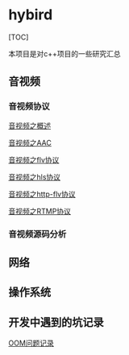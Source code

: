# hybird

[TOC]

本项目是对c++项目的一些研究汇总

## 音视频

### 音视频协议

[音视频之概述](./doc/av/av_concept.md)

[音视频之AAC](./doc/av/av_aac.md)

[音视频之flv协议](./doc/av/av_flv.md)

[音视频之hls协议](./doc/av/av_hls.md)

[音视频之http-flv协议](./doc/av/av_http-flv.md)

[音视频之RTMP协议](./doc/av/av_rtmp.md)

### 音视频源码分析



## 网络



## 操作系统



## 开发中遇到的坑记录

[OOM问题记录](./doc/feature/linux_bugfix_2023_9_23.md)

